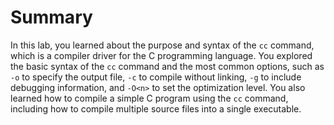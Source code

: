 # Summary

In this lab, you learned about the purpose and syntax of the `cc` command, which is a compiler driver for the C programming language. You explored the basic syntax of the `cc` command and the most common options, such as `-o` to specify the output file, `-c` to compile without linking, `-g` to include debugging information, and `-O<n>` to set the optimization level. You also learned how to compile a simple C program using the `cc` command, including how to compile multiple source files into a single executable.
